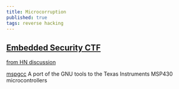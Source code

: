 ```yaml
---
title: Microcorruption
published: true
tags: reverse hacking
---
```


## [Embedded Security CTF](https://microcorruption.com/login)
[from HN discussion](https://news.ycombinator.com/item?id=11796620)

[mspgcc](http://mspgcc.sourceforge.net/manual/book1.html)
A port of the GNU tools to the Texas Instruments MSP430 microcontrollers
